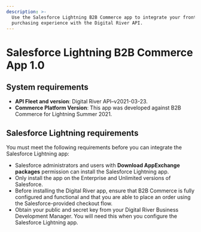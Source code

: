 ```yaml
---
description: >-
  Use the Salesforce Lightning B2B Commerce app to integrate your front-end
  purchasing experience with the Digital River API.
---
```


# Salesforce Lightning B2B Commerce App 1.0

## System requirements

* **API Fleet and version**: Digital River API–v2021-03-23.
* **Commerce Platform Version**: This app was developed against B2B Commerce for Lightning Summer 2021.&#x20;

## Salesforce Lightning requirements <a href="#salesforce-b-2-b-commerce-requirements" id="salesforce-b-2-b-commerce-requirements"></a>

You must meet the following requirements before you can integrate the Salesforce Lightning app:

* Salesforce administrators and users with **Download AppExchange packages** permission can install the Salesforce Lightning app.
* Only install the app on the Enterprise and Unlimited versions of Salesforce.
* Before installing the Digital River app, ensure that B2B Commerce is fully configured and functional and that you are able to place an order using the Salesforce-provided checkout flow.
* Obtain your public and secret key from your Digital River Business Development Manager. You will need this when you configure the Salesforce Lightning app.







